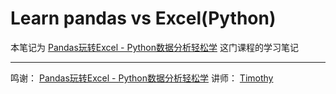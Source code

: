 # Learn pandas vs Excel(Python)


本笔记为 [Pandas玩转Excel - Python数据分析轻松学](http://sa.mentorx.net/course/89/tasks) 这门课程的学习笔记


























---
鸣谢：
[Pandas玩转Excel - Python数据分析轻松学](http://sa.mentorx.net/course/89/notes) 讲师：
[Timothy](http://sa.mentorx.net/user/25)